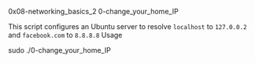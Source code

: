  0x08-networking_basics_2
0-change_your_home_IP

This script configures an Ubuntu server to resolve `localhost` to `127.0.0.2` and `facebook.com` to `8.8.8.8`
 Usage

sudo ./0-change_your_home_IP
